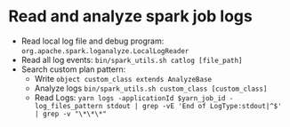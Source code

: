 # Read and analyze spark job logs

* Read local log file and debug program: `org.apache.spark.loganalyze.LocalLogReader`
* Read all log events: `bin/spark_utils.sh catlog [file_path]`
* Search custom plan pattern:
  * Write `object custom_class extends AnalyzeBase`
  * Analyze logs `bin/spark_utils.sh custom_class [custom_class]`
  * Read Logs: `yarn logs -applicationId $yarn_job_id -log_files_pattern stdout | grep -vE 'End of LogType:stdout|^$' | grep -v "\*\*\*"`